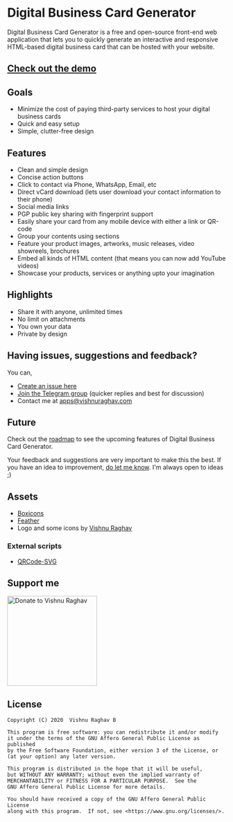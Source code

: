 # Digital Business Card Generator

Digital Business Card Generator is a free and open-source front-end web application that lets you to quickly generate an interactive and responsive HTML-based digital business card that can be hosted with your website.

## [Check out the demo](https://dbizcard.vercel.app/demo)

## Goals

- Minimize the cost of paying third-party services to host your digital business cards
- Quick and easy setup
- Simple, clutter-free design

## Features

- Clean and simple design
- Concise action buttons
- Click to contact via Phone, WhatsApp, Email, etc
- Direct vCard download (lets user download your contact information to their phone)
- Social media links
- PGP public key sharing with fingerprint support
- Easily share your card from any mobile device with either a link or QR-code
- Group your contents using sections
- Feature your product images, artworks, music releases, video showreels, brochures
- Embed all kinds of HTML content (that means you can now add YouTube videos)
- Showcase your products, services or anything upto your imagination

## Highlights

- Share it with anyone, unlimited times
- No limit on attachments
- You own your data
- Private by design

## Having issues, suggestions and feedback?

You can,

- [Create an issue here](https://github.com/vishnuraghavb/dbizcard/issues)
- [Join the Telegram group](http://t.me/dbizcard) (quicker replies and best for discussion)
- Contact me at apps@vishnuraghav.com

## Future

Check out the [roadmap](https://github.com/vishnuraghavb/dbizcard/projects/1) to see the upcoming features of Digital Business Card Generator.

Your feedback and suggestions are very important to make this the best. If you have an idea to improvement, [do let me know](#having-issues-suggestions-and-feedback). I'm always open to ideas ;)

## Assets

- [Boxicons](https://boxicons.com/)
- [Feather](https://feathericons.com)
- Logo and some icons by [Vishnu Raghav](https://www.vishnuraghav.com/)

### External scripts

- [QRCode-SVG](https://github.com/papnkukn/qrcode-svg)

## Support me

<a href="https://www.vishnuraghav.com/donate/"><img alt="Donate to Vishnu Raghav" src="static/donate.svg" width="207"></a>

## License

```
Copyright (C) 2020  Vishnu Raghav B

This program is free software: you can redistribute it and/or modify
it under the terms of the GNU Affero General Public License as published
by the Free Software Foundation, either version 3 of the License, or
(at your option) any later version.

This program is distributed in the hope that it will be useful,
but WITHOUT ANY WARRANTY; without even the implied warranty of
MERCHANTABILITY or FITNESS FOR A PARTICULAR PURPOSE.  See the
GNU Affero General Public License for more details.

You should have received a copy of the GNU Affero General Public License
along with this program.  If not, see <https://www.gnu.org/licenses/>.
```
